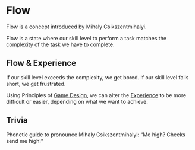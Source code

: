 # Flow

Flow is a concept introduced by Mihaly Csikszentmihalyi.

Flow is a state where our skill level to perform a task matches the complexity of the task we have to complete.

## Flow & Experience
If our skill level exceeds the complexity, we get bored.
If our skill level falls short, we get frustrated.

Using Principles of [Game Design](Game%20Design), we can alter the [Experience](Experience) to be more difficult or easier, depending on what we want to achieve.


## Trivia
Phonetic guide to pronounce Mihaly Csikszentmihalyi: “Me high? Cheeks send me high!”
